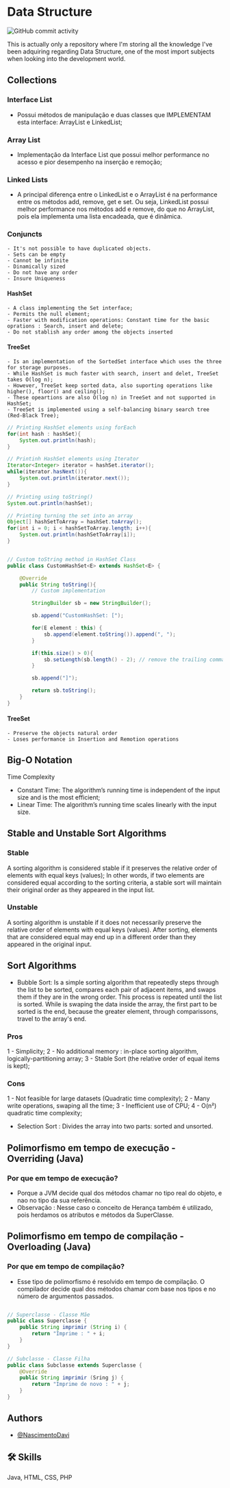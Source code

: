 
# Data Structure

![GitHub commit activity](https://img.shields.io/github/commit-activity/t/NascimentoDavi/data_structure?color=violet)

This is actually only a repository where I'm storing all the knowledge I've been adquiring regarding Data Structure, one of the most import subjects when looking into the development world.

## Collections

### Interface List
- Possui métodos de manipulação e duas classes que IMPLEMENTAM esta interface: ArrayList e LinkedList;

### Array List
- Implementação da Interface List que possui melhor performance no acesso e pior desempenho na inserção e remoção;

### Linked Lists
- A principal diferença entre o LinkedList e o ArrayList é na performance entre os métodos add, remove, get e set. Ou seja, LinkedList possui melhor performance nos métodos add e remove, do que no ArrayList, pois ela implementa uma lista encadeada, que é dinâmica.

### Conjuncts
    - It's not possible to have duplicated objects.
    - Sets can be empty
    - Cannot be infinite
    - Dinamically sized
    - Do not have any order
    - Insure Uniqueness

#### HashSet
    - A class implementing the Set interface;
    - Permits the null element;
    - Faster with modification operations: Constant time for the basic oprations : Search, insert and delete;
    - Do not stablish any order among the objects inserted

#### TreeSet
    - Is an implementation of the SortedSet interface which uses the three for storage purposes.
    - While HashSet is much faster with search, insert and delet, TreeSet takes O(log n);
    - However, TreeSet keep sorted data, also suporting operations like higher(), floor() and ceiling();
    - These opeartions are also O(log n) in TreeSet and not supported in HashSet;
    - TreeSet is implemented using a self-balancing binary search tree (Red-Black Tree);

```java
// Printing HashSet elements using forEach
for(int hash : hashSet){
    System.out.println(hash);
}

// Printinh HashSet elements using Iterator
Iterator<Integer> iterator = hashSet.iterator();
while(iterator.hasNext()){
    System.out.println(iterator.next());
}

// Printing using toString()
System.out.println(hashSet);

// Printing turning the set into an array
Object[] hashSetToArray = hashSet.toArray();
for(int i = 0; i < hashSetToArray.length; i++){
    System.out.println(hashSetToArray[i]);
}


// Custom toString method in HashSet Class
public class CustomHashSet<E> extends HashSet<E> {

    @Override
    public String toString(){
        // Custom implementation

        StringBuilder sb = new StringBuilder();

        sb.append("CustomHashSet: [");

        for(E element : this) {
            sb.append(element.toString()).append(", ");
        }

        if(this.size() > 0){
            sb.setLength(sb.length() - 2); // remove the trailing comma and space
        }

        sb.append("]");

        return sb.toString();
    }
}
```

#### TreeSet
    - Preserve the objects natural order
    - Loses performance in Insertion and Remotion operations

## Big-O Notation
Time Complexity
- Constant Time: 
    The algorithm’s running time is independent of the input size and is the most efficient;
- Linear Time: 
        The algorithm’s running time scales linearly with the input size.

## Stable and Unstable Sort Algorithms
### Stable
A sorting algorithm is considered stable if it preserves the relative order of elements with equal keys (values); In other words, if two elements are considered equal according to the sorting criteria, a stable sort will maintain their original order as they appeared in the input list.

### Unstable
A sorting algorithm is unstable if it does not necessarily preserve the relative order of elements with equal keys (values). After sorting, elements that are considered equal may end up in a different order than they appeared in the original input.

## Sort Algorithms
- Bubble Sort: Is a simple sorting algorithm that repeatedly steps through the list to be sorted, compares each pair of adjacent items, and swaps them if they are in the wrong order. This process is repeated until the list is sorted. While is swaping the data inside the array, the first part to be sorted is the end, because the greater element, through comparissons, travel to the array's end.
### Pros
1 - Simplicity;
2 - No additional memory : in-place sorting algorithm, logically-partitioning array;
3 - Stable Sort (the relative order of equal items is kept);

### Cons
1 - Not feasible for large datasets (Quadratic time complexity);
2 - Many write operations, swaping all the time;
3 - Inefficient use of CPU;
4 - O(n²) quadratic time complexity;

- Selection Sort : Divides the array into two parts: sorted and unsorted.

## Polimorfismo em tempo de execução - Overriding (Java)
### Por que em tempo de execução? 
- Porque a JVM decide qual dos métodos chamar no tipo real do objeto, e nao no tipo da sua referência.
- Observação : Nesse caso o conceito de Herança também é utilizado, pois herdamos os atributos e métodos da SuperClasse.

## Polimorfismo em tempo de compilação - Overloading (Java)
### Por que em tempo de compilação?
- Esse tipo de polimorfismo é resolvido em tempo de compilação. O compilador decide qual dos métodos chamar com base nos tipos e no número de argumentos passados.

```java

// Superclasse - Classe Mãe
public class Superclasse {
    public String imprimir (String i) {
        return "Imprime : " + i;
    }
}

// Subclasse - Classe Filha
public class Subclasse extends Superclasse {
    @Override
    public String imprimir (Sring j) {
        return "Imprime de novo : " + j;
    }
}
```

## Authors

- [@NascimentoDavi](https://www.github.com/NascimentoDavi)

## 🛠 Skills
Java, HTML, CSS, PHP

